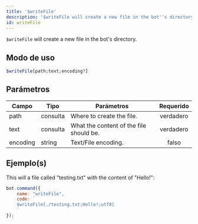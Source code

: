 ```yaml
---
title: '$writeFile'
description: '$writeFile will create a new file in the bot''s directory.'
id: writeFile
---
```


`$writeFile` will create a new file in the bot's directory.

## Modo de uso

```php
$writeFile[path;text;encoding?]
```

## Parámetros

| Campo    | Tipo     | Parámetros                              | Requerido |
| -------- | -------- | --------------------------------------- |:---------:|
| path     | consulta | Where to create the file.               | verdadero |
| text     | consulta | What the content of the file should be. | verdadero |
| encoding | string   | Text/File encoding.                     |   falso   |

## Ejemplo(s)

This will a file called "testing.txt" with the content of "Hello!":

```javascript
bot.command({
    name: "writeFile",
    code: `
    $writeFile[./testing.txt;Hello!;utf8]
    `
});
```